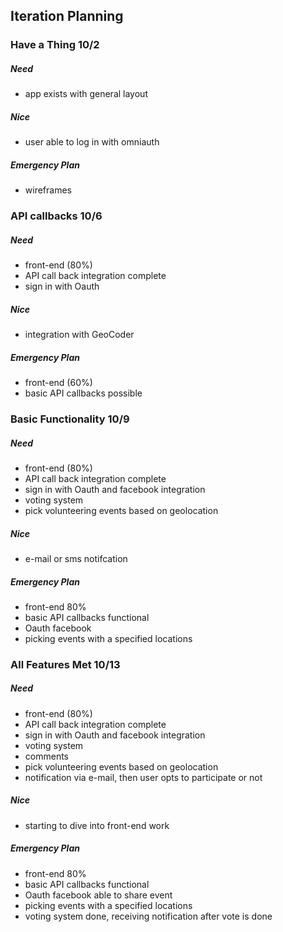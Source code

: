 ## Iteration Planning ##

### Have a Thing 10/2

##### Need #####
  - app exists with general layout

##### Nice #####
  - user able to log in with omniauth

##### Emergency Plan #####
  - wireframes


### API callbacks 10/6

##### Need #####
  - front-end (80%)
  - API call back integration complete
  - sign in with Oauth

##### Nice #####
  - integration with GeoCoder

##### Emergency Plan #####
  - front-end (60%)
  - basic API callbacks possible

### Basic Functionality 10/9

##### Need #####
  - front-end (80%)
  - API call back integration complete
  - sign in with Oauth and facebook integration
  - voting system
  - pick volunteering events based on geolocation

##### Nice #####
  - e-mail or sms notifcation

##### Emergency Plan #####
  - front-end 80%
  - basic API callbacks functional
  - Oauth facebook
  - picking events with a specified locations

### All Features Met 10/13

##### Need #####
  - front-end (80%)
  - API call back integration complete
  - sign in with Oauth and facebook integration
  - voting system
  - comments
  - pick volunteering events based on geolocation
  - notification via e-mail, then user opts to participate or not

##### Nice #####
  - starting to dive into front-end work

##### Emergency Plan #####
  - front-end 80%
  - basic API callbacks functional
  - Oauth facebook able to share event  
  - picking events with a specified locations
  - voting system done, receiving notification after vote is done
